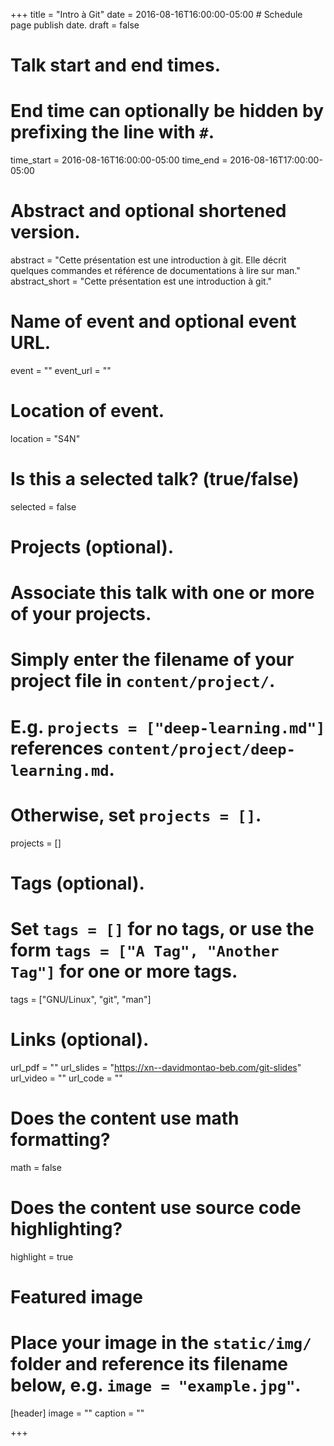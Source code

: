 +++
title = "Intro à Git"
date = 2016-08-16T16:00:00-05:00  # Schedule page publish date.
draft = false

# Talk start and end times.
#   End time can optionally be hidden by prefixing the line with `#`.
time_start = 2016-08-16T16:00:00-05:00
time_end = 2016-08-16T17:00:00-05:00

# Abstract and optional shortened version.
abstract = "Cette présentation est une introduction à git. Elle décrit quelques commandes et référence de documentations à lire sur man."
abstract_short = "Cette présentation est une introduction à git."

# Name of event and optional event URL.
event = ""
event_url = ""

# Location of event.
location = "S4N"

# Is this a selected talk? (true/false)
selected = false

# Projects (optional).
#   Associate this talk with one or more of your projects.
#   Simply enter the filename of your project file in `content/project/`.
#   E.g. `projects = ["deep-learning.md"]` references `content/project/deep-learning.md`.
#   Otherwise, set `projects = []`.
projects = []

# Tags (optional).
#   Set `tags = []` for no tags, or use the form `tags = ["A Tag", "Another Tag"]` for one or more tags.
tags = ["GNU/Linux", "git", "man"]

# Links (optional).
url_pdf = ""
url_slides = "https://xn--davidmontao-beb.com/git-slides"
url_video = ""
url_code = ""

# Does the content use math formatting?
math = false

# Does the content use source code highlighting?
highlight = true

# Featured image
# Place your image in the `static/img/` folder and reference its filename below, e.g. `image = "example.jpg"`.
[header]
image = ""
caption = ""

+++
